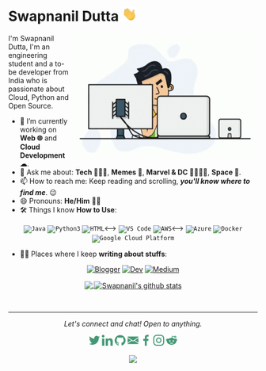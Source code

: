 # Swapnanil Dutta <img src="https://raw.githubusercontent.com/swapnanildutta/swapnanildutta/master/assets/gifs/Hi.gif" width="30px">

<img align="right" height="250" width="375" alt="GIF" src="https://raw.githubusercontent.com/swapnanildutta/swapnanildutta/master/assets/gifs/nothing.gif" />

I'm Swapnanil Dutta, I'm an engineering student and a to-be developer from India who is passionate about Cloud, Python and Open Source.

- 🔭 I’m currently working on **Web 🌐** and **Cloud Development ☁**.
- 💬 Ask me about: **Tech 👨🏻‍💻**, **Memes 🤣**, **Marvel & DC 🦸‍♂️🦸‍♀️**, **Space 🌌**.
- 📫 How to reach me: Keep reading and scrolling, _**you'll know where to find me**_. 😉
- 😄 Pronouns: **He/Him** 👦🏻
- 🛠️ Things I know **How to Use**:
<p align="center">
<code><img src="https://github.com/swapnanildutta/swapnanildutta/blob/master/static/dev/languages/java.svg" alt="Java" style="vertical-align:top margin:6px 4px" height="21"></code>
<code><img src="https://github.com/swapnanildutta/swapnanildutta/blob/master/static/dev/languages/python.svg" alt="Python3" style="vertical-align:top margin:6px 4px" height="21"></code>
<!--><code><img src="https://github.com/swapnanildutta/swapnanildutta/blob/master/static/dev/languages/html.svg" alt="HTML" style="vertical-align:top margin:6px 4px" height="21"></code><-->
<code><img src="https://github.com/swapnanildutta/swapnanildutta/blob/master/static/dev/tools/visualstudio_code.svg" alt="VS Code" style="vertical-align:top margin:6px 4px" height="21"></code>
<!--><code><img src="https://github.com/swapnanildutta/swapnanildutta/blob/master/static/dev/services/aws.svg" alt="AWS" style="vertical-align:top margin:6px 4px" height="21"></code><-->
<code><img src="https://github.com/swapnanildutta/swapnanildutta/blob/master/static/dev/services/azure.svg" alt="Azure" style="vertical-align:top margin:6px 4px" height="21"></code>
<code><img src="https://github.com/swapnanildutta/swapnanildutta/blob/master/static/dev/services/dockerhub.svg" alt="Docker" style="vertical-align:top margin:6px 4px" height="21"></code>
<code><img src="https://github.com/swapnanildutta/swapnanildutta/blob/master/static/dev/services/google_cloud_platform.svg" alt="Google Cloud Platform" style="vertical-align:top margin:6px 4px" height="21"></code>
</p>

- ✍🏻 Places where I keep **writing about stuffs**:
<p align="center">
<a href="https://swapnanildutta2000.blogspot.com/"><img src="https://github.com/swapnanildutta/swapnanildutta/blob/master/static/blogs/blogger.svg" alt="Blogger" style="vertical-align:top margin:6px 4px" height="21"></a>
<a href="https://dev.to/swapnanildutta"><img src="https://github.com/swapnanildutta/swapnanildutta/blob/master/static/blogs/devto.svg" alt="Dev" style="vertical-align:top margin:6px 4px" height="21"></a>
<a href="https://medium.com/@swapnanildutta2000"><img src="https://github.com/swapnanildutta/swapnanildutta/blob/master/static/blogs/medium.svg" alt="Medium" style="vertical-align:top margin:6px 4px" height="21"></a>
</p>

<p align="center">
<a href="https://github.com/swapnanildutta">
  <img align="center" src="https://github-readme-stats.vercel.app/api/top-langs/?username=swapnanildutta&theme=gotham&hide_border=true&bg_color=00000000&text_color=3498db&layout=compact&exclude_repo=IoT-Libraries,Hackerrank-Codes" />
  <img align="center" src="https://github-readme-stats.vercel.app/api?username=swapnanildutta&show_icons=true&theme=gotham&hide_border=true&bg_color=00000000&text_color=3498db&count_private=true&icon_color=439975" alt="Swapnanil's github stats"/>
</a></p>
<br>

---

<p align="center">
  <i>Let's connect and chat! Open to anything.</i>
  <p align="center">
    <a href="https://twitter.com/swapnanildutta1"><img alt="Swapnanil Dutta | Twitter" width="22px" src="https://raw.githubusercontent.com/swapnanildutta/swapnanildutta/master/assets/svgs/twitter.svg" /></a>
    <a href="https://www.linkedin.com/in/swapnanil-dutta-8898ba92/"><img alt=" Linkedin" width="22px" src="https://raw.githubusercontent.com/swapnanildutta/swapnanildutta/master/assets/svgs/linkedin.svg" /></a>
    <a href="https://github.com/swapnanildutta"><img alt=" GitHub" width="22px" src="https://raw.githubusercontent.com/swapnanildutta/swapnanildutta/master/assets/svgs/github.svg" /></a>
    <a href="mailto:swapnanildutta2000@gmail.com"><img alt=" Mail" width="22px" src="https://raw.githubusercontent.com/swapnanildutta/swapnanildutta/master/assets/svgs/email.svg" /></a>
    <a href="https://www.facebook.com/swapnanil.dutta.5/"><img alt=" Facebook" width="22px" src="https://raw.githubusercontent.com/swapnanildutta/swapnanildutta/master/assets/svgs/facebook.svg" /></a>
    <a href="https://www.instagram.com/swapnanildutta/"><img alt=" Instagram" width="22px" src="https://raw.githubusercontent.com/swapnanildutta/swapnanildutta/master/assets/svgs/instagram.svg" /></a>
    <a href="https://www.reddit.com/user/swapnanildutta"><img alt=" Reddit" width="22px" src="https://raw.githubusercontent.com/swapnanildutta/swapnanildutta/master/assets/svgs/reddit.svg" /></a>
  </p>

  <p align="center">
    <img align="center" src="https://komarev.com/ghpvc/?username=swapnanildutta&color=439975&style=flat-square">
  </p>
</p>
